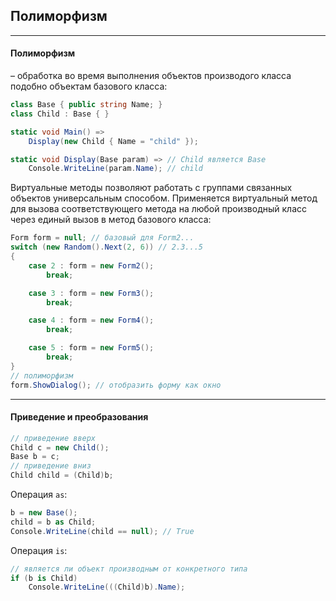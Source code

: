 ﻿## Полиморфизм
_____________________________________________________________________________________

#### Полиморфизм
– обработка во время выполнения объектов производого класса подобно объектам базового
класса:
```c#
class Base { public string Name; }
class Child : Base { }

static void Main() =>
    Display(new Child { Name = "child" });

static void Display(Base param) => // Child является Base
    Console.WriteLine(param.Name); // child
```

Виртуальные методы позволяют работать с группами связанных объектов универсальным
способом.
Применяется виртуальный метод для вызова соответствующего метода на любой производный
класс через единый вызов в метод базового класса:
```c#
Form form = null; // базовый для Form2...
switch (new Random().Next(2, 6)) // 2.3...5
{
    case 2 : form = new Form2();
        break;

    case 3 : form = new Form3();
        break;

    case 4 : form = new Form4();
        break;

    case 5 : form = new Form5();
        break;
}
// полиморфизм
form.ShowDialog(); // отобразить форму как окно
```
_____________________________________________________________________________________

#### Приведение и преобразования
```c#
// приведение вверх
Child c = new Child();
Base b = c;
// приведение вниз
Child child = (Child)b;
```

Операция ```as```:
```c#
b = new Base();
child = b as Child;
Console.WriteLine(child == null); // True
```

Операция ```is```:
```c#
// является ли объект производным от конкретного типа
if (b is Child)
    Console.WriteLine(((Child)b).Name);
```
